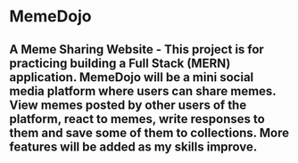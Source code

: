 # MemeDojo
## A Meme Sharing Website - This project is for practicing building a Full Stack (MERN) application. MemeDojo will be a mini social media platform where users can share memes. View memes posted by other users of the platform, react to memes, write responses to them and save some of them to collections. More features will be added as my skills improve.


